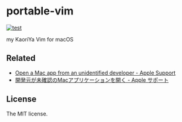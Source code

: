 # portable-vim

[![test](https://github.com/sasaplus1/portable-vim/workflows/test/badge.svg)](https://github.com/sasaplus1/portable-vim/actions?query=workflow%3Atest)

my KaoriYa Vim for macOS

## Related

- [Open a Mac app from an unidentified developer - Apple Support](https://support.apple.com/guide/mac-help/open-a-mac-app-from-an-unidentified-developer-mh40616/mac)
- [開発元が未確認のMacアプリケーションを開く - Apple サポート](https://support.apple.com/ja-jp/guide/mac-help/mh40616/mac)

## License

The MIT license.
